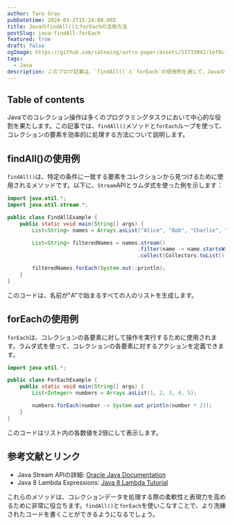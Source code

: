 ```yaml
---
author: Taro Gray
pubDatetime: 2024-01-2T15:24:00.00Z
title: JavaのfindAll()とforEachの活用方法
postSlug: java-findAll-forEach
featured: true
draft: false
ogImage: https://github.com/satnaing/astro-paper/assets/53733092/1ef0cf03-8137-4d67-ac81-84a032119e3a
tags:
  - Java
description: このブログ記事は、`findAll()`と`forEach`の使用例を通じて、Javaのコレクション操作の基本を説明しています。中級者向けに設定されており、実用的な例と参考リンクが提供されています。
---
```


## Table of contents

Javaでのコレクション操作は多くのプログラミングタスクにおいて中心的な役割を果たします。この記事では、`findAll()`メソッドと`forEach`ループを使って、コレクションの要素を効率的に処理する方法について説明します。

## findAll()の使用例

`findAll()`は、特定の条件に一致する要素をコレクションから見つけるために使用されるメソッドです。以下に、`Stream`APIとラムダ式を使った例を示します：

```java
import java.util.*;
import java.util.stream.*;

public class FindAllExample {
    public static void main(String[] args) {
        List<String> names = Arrays.asList("Alice", "Bob", "Charlie", "David");

        List<String> filteredNames = names.stream()
                                          .filter(name -> name.startsWith("A"))
                                          .collect(Collectors.toList());

        filteredNames.forEach(System.out::println);
    }
}
```

このコードは、名前が"A"で始まるすべての人のリストを生成します。

## forEachの使用例

`forEach`は、コレクションの各要素に対して操作を実行するために使用されます。ラムダ式を使って、コレクションの各要素に対するアクションを定義できます。

```java
import java.util.*;

public class ForEachExample {
    public static void main(String[] args) {
        List<Integer> numbers = Arrays.asList(1, 2, 3, 4, 5);

        numbers.forEach(number -> System.out.println(number * 2));
    }
}
```

このコードはリスト内の各数値を2倍にして表示します。

## 参考文献とリンク

- Java Stream APIの詳細: [Oracle Java Documentation](https://docs.oracle.com/javase/8/docs/api/java/util/stream/package-summary.html)
- Java 8 Lambda Expressions: [Java 8 Lambda Tutorial](https://www.oracle.com/webfolder/technetwork/tutorials/obe/java/Lambda-QuickStart/index.html)

これらのメソッドは、コレクションデータを処理する際の柔軟性と表現力を高めるために非常に役立ちます。`findAll()`と`forEach`を使いこなすことで、より洗練されたコードを書くことができるようになるでしょう。
